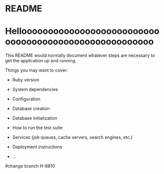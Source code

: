 # README
# Helloooooooooooooooooooooooooooooooooooooooooooooooooooooo
This README would normally document whatever steps are necessary to get the
application up and running.

Things you may want to cover:

* Ruby version

* System dependencies

* Configuration

* Database creation

* Database initialization

* How to run the test suite

* Services (job queues, cache servers, search engines, etc.)

* Deployment instructions

* ...

#change branch H-8810

